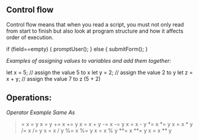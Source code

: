 ## Control flow
Control flow means that when you read a script, you must not only read from start to finish but also look at program structure and how it affects order of execution.

if (field==empty) {
    promptUser();
} else {
    submitForm();
}
 

*Examples of assigning values to variables and add them together:*

let x = 5;         // assign the value 5 to x
let y = 2;         // assign the value 2 to y
let z = x + y;     // assign the value 7 to z (5 + 2)

## Operations:
*Operator	Example	Same As*
> =	x = y	x = y
> +=	x += y	x = x + y
> -=	x -= y	x = x - y
> *=	x *= y	x = x * y
> /=	x /= y	x = x / y
> %=	x %= y	x = x % y
> **=	x **= y	x = x ** y
